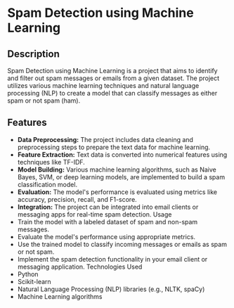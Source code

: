 
# Spam Detection using Machine Learning

## Description
Spam Detection using Machine Learning is a project that aims to identify and filter out spam messages or emails from a given dataset. The project utilizes various machine learning techniques and natural language processing (NLP) to create a model that can classify messages as either spam or not spam (ham).

## Features
- **Data Preprocessing:** The project includes data cleaning and preprocessing steps to prepare the text data for machine learning.
- **Feature Extraction:** Text data is converted into numerical features using techniques like TF-IDF.
- **Model Building:** Various machine learning algorithms, such as Naive Bayes, SVM, or deep learning models, are implemented to build a spam classification model.
- **Evaluation:** The model's performance is evaluated using metrics like accuracy, precision, recall, and F1-score.
- **Integration:** The project can be integrated into email clients or messaging apps for real-time spam detection.
Usage
-  Train the model with a labeled dataset of spam and non-spam messages.
-  Evaluate the model's performance using appropriate metrics.
-  Use the trained model to classify incoming messages or emails as spam or not spam.
-  Implement the spam detection functionality in your email client or messaging application.
Technologies Used
-  Python
-  Scikit-learn
-  Natural Language Processing (NLP) libraries (e.g., NLTK, spaCy)
-  Machine Learning algorithms 
